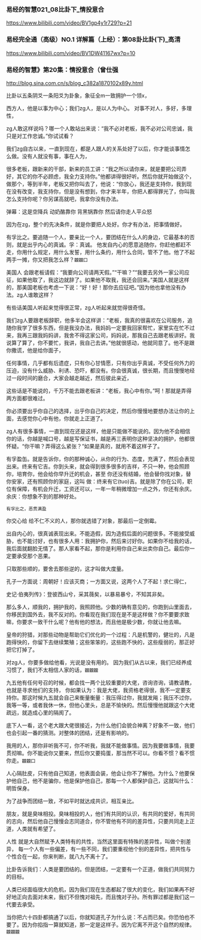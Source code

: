 ### 易经的智慧021_08比卦下_情投意合
https://www.bilibili.com/video/BV1gp4y1r729?p=21

### 易经完全通（高级）NO.1 详解篇（上经）：第08卦比卦(下)_高清
https://www.bilibili.com/video/BV1DW41167wx?p=10

### 易经的智慧》第20集：情投意合（曾仕强
http://blog.sina.com.cn/s/blog_c382a1870102x89y.html

比卦以五条阴爻一条阳爻为卦象，象征全m一致拥护一个领x，

西方人，他是以事为中心；我们zg人，是以人为中心。
对事不对人，多好，多理性，

zg人敢这样说吗？哪一个人敢站出来说：“我不必对老板，我不必对公司忠诚，我只是对工作忠诚。”你试试看？

我们zg自古以来，一直到现在，都是人跟人的关系处好了以后，你才能谈事情怎么做。没有人就没有事，事在人为，

很多老板，跟新来的干部，新来的员工讲：“我之所以请你来，就是要把公司弄好，其它的你不必顾虑，我全力支持你。”他都讲得很好听。然后你就开始做这个，做那个，等到半年，老板又把你叫去了，他说：“你放心，我还是支持你，我到现在没有改变，我支持你，但是没有想到，你才来半年，你把人都得罪光了，你叫我怎么支持你呢？你另谋高就吧，我拿你没有办法。

弹幕：这是空降兵 动奶酪靠你 背黑锅靠你 然后请你走人平众怒

因为在zg，整个的先决条件，就是你要把人处好。你才有办法，把事情做好。

有孚比之。要追随一个人，要亲比一个人，要团结在什么人的身边，它最基本的否则，就是出乎内心的真诚。孚：真诚。
他发自内心的愿意追随你，你赶他都赶不走，你用什么规定，用什么发誓，用什么条约，用什么合同，管不了他。他了不起两手一摊，你又把我怎么样？`龖龖囗`

美国人
会跟老板请假：“我要向公司请两天假。”“干嘛？”“我要去另外一家公司应征，如果他取了，我这边就辞了。如果他不取我，我还会回来。”美国人就是这样的，那美国老板也考虑一下说：“好！好！那你去应征吧。”因为他也拿他没有办法。zg人谁敢这样？

有些话美国人听起来觉得很正常，zg人听起来就觉得很奇怪。

我们zg人要跟老板辞职，他多半会这样讲：“老板，我真的很喜欢在公司服务，追随你我学了很多东西，但是我没办法，我妈妈一定要我回家帮忙，家里实在忙不过来，我再三跟我妈妈讲，我舍不得这家公司，妈妈说，那我自己去跟老板讲好。我说算了算了，你不要忙，我讲，我自己去讲。”他就很感动，他就同意了。他不是跟你撒谎，他是给你面子，

任何事情，几乎都有后遗症，只有你心甘情愿，只有你出乎真诚，不受任何外力的压迫，没有什么威胁、利诱、恐吓，都没有。你会很真诚，很长期，而且慢慢地经过一段时间的磨合，大家会越走越近，然后彼此亲近，

这些话是不能说的，千万不能去跟老板讲：“老板，我心中有你。”呵！那就是弄得两方面都很难过。

你必须要出乎你自己的选择，出乎你自己的决定，然后你慢慢地要想办法让你的上面，去感觉你心中有他，你就走上正道了。

zg人有很多事情，一直到现在还是这样，他是只能做不能说的。因为他不会相信你的话，你越是喊口号，越是写保证书，越是再三表明你这种坚决的拥护，他都很怀疑。“你干嘛？弄得这么紧张？”如果是真的，就用不着这样子了。

有孚盈缶。就是告诉你，你的那种诚心，从你的行为、态度，充满了，然后会表现出来。终来有它吉。你到头来，就会得到很多很多的吉祥，不只一种，他会照顾你，培育你，他会给你早升迁的机会，甚至
你还没有结婚，他会替你找对象，替你安家，还有照顾你的家庭，这叫
做：终来有它(tuo)吉。就是除了你在公司，职位有保障，有机会升迁，工资还可以，一年一年稍微增加一点之外，你还有余庆。余庆：你想象不到的那种好处。

`有孚比之，恶贯满盈`

你交心给
给不仁不义的人，那你就选错了对象，那最后一定倒霉。

出自内心的，很真诚表现出来。不能造假，因为造假后面的问题很多。不能接受威胁，也不能讨好，也有很多人用：我拥护你，然后来讨好你。如果你不给我的话，我后面就翻脸无情了。那人家看不起，那你是利用你自己来出卖你自己。最后你一定要承受那个恶果。

只取那些顺的，要舍去那些逆的，这才叫做大度量。

孔子一方面说：周朝好！应该灭商；一方面又说，这两个人了不起！求仁得仁，

史记·伯夷列传》：登彼西山兮，采其薇矣，以暴易暴兮，不知其非矣。

那么多人，顺我的，拥护我的，我照顾他。少数的确有意见的，你跑到山里面去，你移民到国外去，我不反对的。你看现在我们现在是不是这样做？你不要要求致嘛，你要求一致干什么呢？他有他的想法，而且他是极少数，你就让他去嘛。

皇帝的狩猎，对那些动物是帮助它们优化的一个过程：凡是机警的，健壮的，凡是跑得快的，你留下去继续繁殖；这些笨笨的，这些跑不快的，这些瘦弱的，那正好把它打掉了。

对zg人，你要多做给他看，光说是没有用的。
    因为我们从古以来，我们已经养成习惯了，我们不太相信人家的话，`龖龖龖`

九五他有任何号召的时候，都会找一两个比较重要的大佬，咨询咨询，请教请教，也就是寻求他们的支持，
你如果认为：我是大佬，我资格老得很，我不一定要支持你。那这时候九五就会自己来衡量衡量：我压得过你，我就发飚；我压不过你，我等一等，或者我休一休，但他心里头，总是不愉快的。然后慢慢他就跟这个大佬疏远，就造成心里的隔阂了。

底下人一看，这个老大跟大佬很接近，为什么他们会貌合神离？好象不一致，他们也会引起一番的猜测。对整体的团结，还是有影响的。

我用的人，那你非听我不可，你不听我，我就不能做事情。因为我要做事情，我要贯彻嘛。你不能说你又要来，然后你又要捣蛋，那当然不可以。你看不惯？看不惯你走。`龖龖囗`

人心隔肚皮，只有他自己知道，他表面会装，他会让你不了解他。为什么？他要保护他自己，他不是骗你，他是保护他自己，那每一个人都保护自己，这就叫什么：明哲保身。

为了战争而团结一致，不如平时就达成共识，相互亲比。

朋友，就是臭味相投。臭味相投的人，他们有共同的认识，有共同的爱好，有共同的志向，然后他自己慢慢会志同道合，你不管他有不同的差异性，只要共同走上正道，人类就有希望了。

人性
就是大自然赋予人类特有的共性，当然这里面有特殊的差异性，叫做个别差异，
每一个人有一些偏差，有一些不同，我们要重视他个别的差异性，把共性与个性合在一起，你来判断，就八九不离十了。

比卦告诉我们：人类是要团结的。但是团结，一定要有一个正道，做我们共同努力的目标。

人类已经面临很大的危机，因为我们现在生态都起了很大的变化，我们如果再不好好地正向去面对未来，我们不但愧对祖先，而且愧对子孙。所有罪过都是我们这一代要去承受。

当你把六十四卦都搞通了以后，你就知道孔子为什么说：不占而已矣。你恐怕也不要了。因为你掐指一算就知道，那一定是这样子。因为它离不开这个自然的规律。`龖龖龖`
